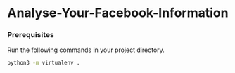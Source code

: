 # Analyse-Your-Facebook-Information

### Prerequisites

Run the following commands in your project directory.

```bash
python3 -m virtualenv .
```
